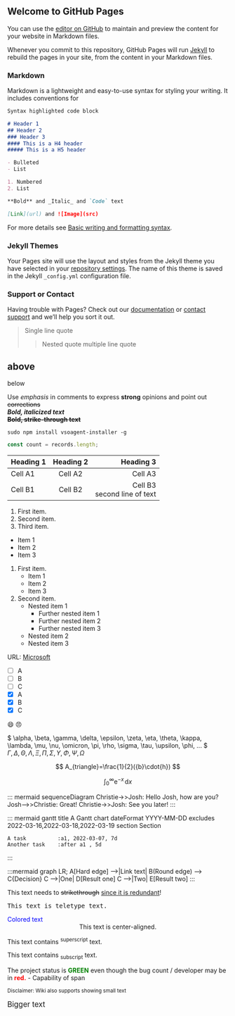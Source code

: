 ## Welcome to GitHub Pages

You can use the [editor on GitHub](https://github.com/LucGenetier/lgtest1/edit/gh-pages/index.md) to maintain and preview the content for your website in Markdown files.

Whenever you commit to this repository, GitHub Pages will run [Jekyll](https://jekyllrb.com/) to rebuild the pages in your site, from the content in your Markdown files.

### Markdown

Markdown is a lightweight and easy-to-use syntax for styling your writing. It includes conventions for

```markdown
Syntax highlighted code block

# Header 1
## Header 2
### Header 3
#### This is a H4 header
##### This is a H5 header

- Bulleted
- List

1. Numbered
2. List

**Bold** and _Italic_ and `Code` text

[Link](url) and ![Image](src)
```

For more details see [Basic writing and formatting syntax](https://docs.github.com/en/github/writing-on-github/getting-started-with-writing-and-formatting-on-github/basic-writing-and-formatting-syntax).

### Jekyll Themes

Your Pages site will use the layout and styles from the Jekyll theme you have selected in your [repository settings](https://github.com/LucGenetier/lgtest1/settings/pages). The name of this theme is saved in the Jekyll `_config.yml` configuration file.

### Support or Contact

Having trouble with Pages? Check out our [documentation](https://docs.github.com/categories/github-pages-basics/) or [contact support](https://support.github.com/contact) and we’ll help you sort it out.

> Single line quote
>> Nested quote
>> multiple line
>> quote

above
----
below

Use _emphasis_ in comments to express **strong** opinions and point out ~~corrections~~  
**_Bold, italicized text_**  
**~~Bold, strike-through text~~**

```
sudo npm install vsoagent-installer -g  
```

``` js
const count = records.length;
```

| Heading 1 | Heading 2 | Heading 3 |  
|-----------|:-----------:|-----------:|  
| Cell A1 | Cell A2 | Cell A3 |  
| Cell B1 | Cell B2 | Cell B3<br/>second line of text |  

1. First item.
1. Second item.
1. Third item.

- Item 1
- Item 2
- Item 3

1. First item.
   - Item 1
   - Item 2
   - Item 3
1. Second item.
   - Nested item 1
      - Further nested item 1
      - Further nested item 2
      - Further nested item 3
   - Nested item 2
   - Nested item 3
   
   
URL: [Microsoft](http://microsoft.com)

- [ ] A  
- [ ] B  
- [ ] C  
- [x] A  
- [x] B  
- [x] C  

:smile:
:angry:

$
\alpha, \beta, \gamma, \delta, \epsilon, \zeta, \eta, \theta, \kappa, \lambda, \mu, \nu, \omicron, \pi, \rho, \sigma, \tau, \upsilon, \phi, ...
$  
$\Gamma,  \Delta,  \Theta, \Lambda, \Xi, \Pi, \Sigma, \Upsilon, \Phi, \Psi, \Omega$


$$
A_{triangle}=\frac{1}{2}({b}\cdot{h})
$$

$$
\int_0^\infty \mathrm{e}^{-x}\,\mathrm{d}x
$$    

::: mermaid
sequenceDiagram
    Christie->>Josh: Hello Josh, how are you?
    Josh-->>Christie: Great!
    Christie->>Josh: See you later!
:::

::: mermaid
gantt
    title A Gantt chart
    dateFormat YYYY-MM-DD
    excludes 2022-03-16,2022-03-18,2022-03-19
    section Section

    A task          :a1, 2022-03-07, 7d
    Another task    :after a1 , 5d
:::

:::mermaid
graph LR;
    A[Hard edge] -->|Link text| B(Round edge) --> C{Decision}
    C -->|One| D[Result one]
    C -->|Two| E[Result two]
:::

<p>This text needs to <del>strikethrough</del> <ins>since it is redundant</ins>!</p>
<p><tt>This text is teletype text.</tt></p>
<font color="blue">Colored text</font>
<center>This text is center-aligned.</center>
<p>This text contains <sup>superscript</sup> text.</p>
<p>This text contains <sub>subscript</sub> text.</p>
<p>The project status is <span style="color:green;font-weight:bold">GREEN</span> even though the bug count / developer may be in <span style="color:red;font-weight:bold">red.</span> - Capability of span
<p><small>Disclaimer: Wiki also supports showing small text</small></p>
<p><big>Bigger text</big></p>












